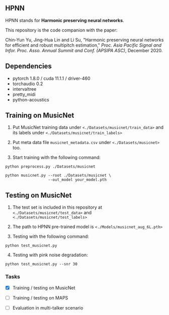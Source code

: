 

## HPNN

HPNN stands for **Harmonic preserving neural networks**.

This repository is the code companion with the paper:

Chin-Yun Yu, Jing-Hua Lin and Li Su, "Harmonic preserving neural networks for efficient and robust multipitch estimation," *Proc. Asia Pacific Signal and Infor. Proc. Asso. Annual Summit and Conf. (APSIPA ASC)*, December 2020.




## Dependencies

* pytorch 1.8.0 / cuda 11.1.1 / driver-460
* torchaudio 0.2
* intervaltree
* pretty_midi
* python-acoustics



## Training on MusicNet

1. Put MusicNet training data under `<./Datasets/musicnet/train_data>` 
and its labels under `<./Datasets/musicnet/train_labels>` 

2. Put meta data file `musicnet_metadata.csv` under `<./Datasets/musicnet>` too.

3. Start training with the following command:

```commandline
python preprocess.py ./Datasets/musicnet

python musicnet.py --root ./Datasets/musicnet \
                   --out_model your_model.pth
```



## Testing on MusicNet

1. The test set is included in this repository at `<./Datasets/musicnet/test_data>` 
and `<./Datasets/musicnet/test_labels>`

2. The path to HPNN pre-trained model is `<./Models/musicnet_aug_6L.pth>` 

3. Testing with the following command:

```
python test_musicnet.py
```

4. Testing with pink noise degradation:

```
python test_musicnet.py --snr 30
```



### Tasks

- [x] Training / testing on MusicNet
- [ ] Training / testing on MAPS
- [ ] Evaluation in multi-talker scenario


